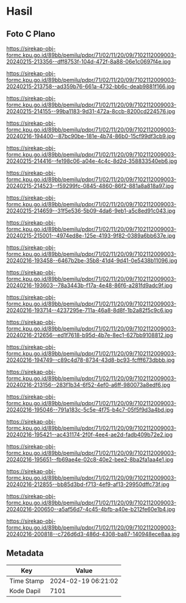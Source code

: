 # Hasil

## Foto C Plano

https://sirekap-obj-formc.kpu.go.id/89bb/pemilu/pdpr/71/02/11/20/09/7102112009003-20240215-213356--dff8753f-104d-472f-8a88-06e1c0697f4e.jpg

https://sirekap-obj-formc.kpu.go.id/89bb/pemilu/pdpr/71/02/11/20/09/7102112009003-20240215-213758--ad359b76-661a-4732-bb6c-deab9881f166.jpg

https://sirekap-obj-formc.kpu.go.id/89bb/pemilu/pdpr/71/02/11/20/09/7102112009003-20240215-214155--99ba1183-9d31-472a-8ccb-8200cd224576.jpg

https://sirekap-obj-formc.kpu.go.id/89bb/pemilu/pdpr/71/02/11/20/09/7102112009003-20240216-194400--87bc90be-181e-4b74-86b0-15cf99df3cb9.jpg

https://sirekap-obj-formc.kpu.go.id/89bb/pemilu/pdpr/71/02/11/20/09/7102112009003-20240215-214416--fe198c06-a04e-4c4c-8d2d-358833540eb6.jpg

https://sirekap-obj-formc.kpu.go.id/89bb/pemilu/pdpr/71/02/11/20/09/7102112009003-20240215-214523--f59299fc-0845-4860-86f2-881a8a818a97.jpg

https://sirekap-obj-formc.kpu.go.id/89bb/pemilu/pdpr/71/02/11/20/09/7102112009003-20240215-214659--31f5e536-5b09-4da6-9eb1-a5c8ed91c043.jpg

https://sirekap-obj-formc.kpu.go.id/89bb/pemilu/pdpr/71/02/11/20/09/7102112009003-20240215-215001--4974ed8e-125e-4193-9f82-0389a6bb637e.jpg

https://sirekap-obj-formc.kpu.go.id/89bb/pemilu/pdpr/71/02/11/20/09/7102112009003-20240216-193458--6467b2be-35b8-41d4-9d41-0e5438b11096.jpg

https://sirekap-obj-formc.kpu.go.id/89bb/pemilu/pdpr/71/02/11/20/09/7102112009003-20240216-193603--78a3443b-f17a-4e48-86f6-a281fd9adc9f.jpg

https://sirekap-obj-formc.kpu.go.id/89bb/pemilu/pdpr/71/02/11/20/09/7102112009003-20240216-193714--4237295e-711a-46a8-8d8f-1b2a82f5c9c6.jpg

https://sirekap-obj-formc.kpu.go.id/89bb/pemilu/pdpr/71/02/11/20/09/7102112009003-20240216-212656--ed1f7618-b95d-4b7e-8ec1-627bb9108812.jpg

https://sirekap-obj-formc.kpu.go.id/89bb/pemilu/pdpr/71/02/11/20/09/7102112009003-20240216-194749--c89c4d78-8734-43d8-bc93-fcfff673dbbb.jpg

https://sirekap-obj-formc.kpu.go.id/89bb/pemilu/pdpr/71/02/11/20/09/7102112009003-20240216-213156--283f1b34-6f52-4ef0-a6ff-980073a8edf6.jpg

https://sirekap-obj-formc.kpu.go.id/89bb/pemilu/pdpr/71/02/11/20/09/7102112009003-20240216-195046--791a183c-5c5e-4f75-b4c7-05f5f9d3a4bd.jpg

https://sirekap-obj-formc.kpu.go.id/89bb/pemilu/pdpr/71/02/11/20/09/7102112009003-20240216-195421--ac431174-2f0f-4ee4-ae2d-fadb409b72e2.jpg

https://sirekap-obj-formc.kpu.go.id/89bb/pemilu/pdpr/71/02/11/20/09/7102112009003-20240216-195651--fb69ae4e-02c8-40e2-bee2-8ba2fa1aa4e1.jpg

https://sirekap-obj-formc.kpu.go.id/89bb/pemilu/pdpr/71/02/11/20/09/7102112009003-20240216-212855--bb85d3bd-f713-4ef9-af13-29950dffc73f.jpg

https://sirekap-obj-formc.kpu.go.id/89bb/pemilu/pdpr/71/02/11/20/09/7102112009003-20240216-200650--a5af56d7-4c45-4bfb-a40e-b212fe60e1b4.jpg

https://sirekap-obj-formc.kpu.go.id/89bb/pemilu/pdpr/71/02/11/20/09/7102112009003-20240216-200818--c726d6d3-486d-4308-ba87-140948ece8aa.jpg


## Metadata

| Key        | Value               |
| ---------- | ------------------- |
| Time Stamp | 2024-02-19 06:21:02 |
| Kode Dapil | 7101                |



